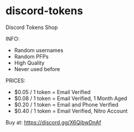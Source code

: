 # discord-tokens
Discord Tokens Shop


INFO:
- Random usernames
- Random PFPs
- High Quality
- Never used before

PRICES:
- $0.05 / 1 token = Email Verified
- $0.08 / 1 token = Email Verified, 1 Month Aged
- $0.20 / 1 token = Email and Phone Verified 
- $0.40 / 1 token = Email Verified, Nitro Account 


Buy at: https://discord.gg/X6QjbwDnAf
